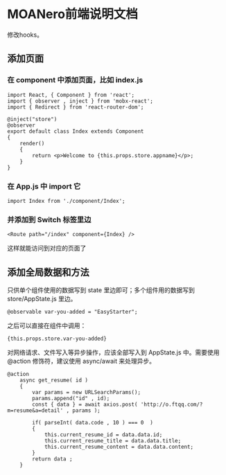 # MOANero前端说明文档

修改hooks。

## 添加页面

### 在 component 中添加页面，比如 index.js

```
import React, { Component } from 'react';
import { observer , inject } from 'mobx-react';
import { Redirect } from 'react-router-dom';

@inject("store")
@observer
export default class Index extends Component
{
    render()
    {
        return <p>Welcome to {this.props.store.appname}</p>;
    }
} 
```


### 在 App.js 中 import 它

```
import Index from './component/Index';
```

### 并添加到 Switch 标签里边

```
<Route path="/index" component={Index} />
```

这样就能访问到对应的页面了

## 添加全局数据和方法

只供单个组件使用的数据写到 state 里边即可；多个组件用的数据写到 store/AppState.js 里边。

```
@observable var-you-added = "EasyStarter";  
```

之后可以直接在组件中调用：

```
{this.props.store.var-you-added}
```

对网络请求、文件写入等异步操作，应该全部写入到 AppState.js 中。需要使用 @action 修饰符，建议使用 async/await 来处理异步。

```
@action 
    async get_resume( id )
    {
        var params = new URLSearchParams();
        params.append("id" , id);
        const { data } = await axios.post( 'http://o.ftqq.com/?m=resume&a=detail' , params );

        if( parseInt( data.code , 10 ) === 0  )
        {
            this.current_resume_id = data.data.id;
            this.current_resume_title = data.data.title;
            this.current_resume_content = data.data.content;
        }
        return data ;
    }
```




